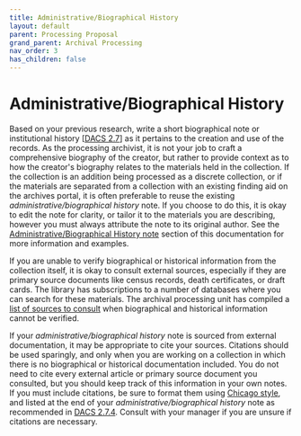 ```yaml
---
title: Administrative/Biographical History 
layout: default
parent: Processing Proposal
grand_parent: Archival Processing
nav_order: 3
has_children: false
---
```

# Administrative/Biographical History 
Based on your previous research, write a short biographical note or institutional history [[DACS 2.7](https\://saa-ts-dacs.github.io/dacs/06\_part\_I/03\_chapter\_02/07\_administrative\_biographical\_history.html)] as it pertains to the creation and use of the records. As the processing archivist, it is not your job to craft a comprehensive biography of the creator, but rather to provide context as to how the creator's biography relates to the materials held in the collection. If the collection is an addition being processed as a discrete collection, or if the materials are separated from a collection with an existing finding aid on the archives portal, it is often preferable to reuse the existing _administrative/biographical history_ note. If you choose to do this, it is okay to edit the note for clarity, or tailor it to the materials you are describing, however you must always attribute the note to its original author. See the [Administrative/Biographical History note]() section of this documentation for more information and examples. 

If you are unable to verify biographical or historical information from the collection itself, it is okay to consult external sources, especially if they are primary source documents like census records, death certificates, or draft cards. The library has subscriptions to a number of databases where you can search for these materials. The archival processing unit has compiled a [list of sources to consult](https://docs.google.com/spreadsheets/d/1IALH_cfVpQqFGuezhwXk8GIFglJqinsXqw3lRtqp9RQ/edit?usp=sharing) when biographical and historical information cannot be verified.

If your _administrative/biographical history_ note is sourced from external documentation, it may be appropriate to cite your sources. Citations should be used sparingly, and only when you are working on a collection in which there is no biographical or historical documentation included. You do not need to cite every external article or primary source document you consulted, but you should keep track of this information in your own notes. If you must include citations, be sure to format them using [Chicago style](https://www.chicagomanualofstyle.org/home.html), and listed at the end of your _administrative/biographical history_ note as recommended in [DACS 2.7.4](https://saa-ts-dacs.github.io/dacs/06_part_I/03_chapter_02/07_administrative_biographical_history.html#sources-of-information). Consult with your manager if you are unsure if citations are necessary.
